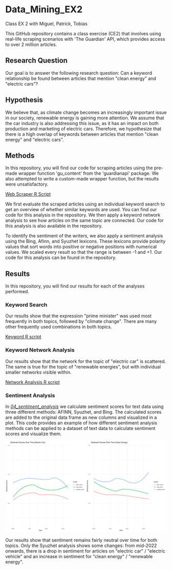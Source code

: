 # Data_Mining_EX2
Class EX 2 with Miguel, Patrick, Tobias

This GitHub repository contains a class exercise (CE2) that involves using real-life scraping scenarios with 'The Guardian' API, which provides access to over 2 million articles.

## Research Question

Our goal is to answer the following research question: Can a keyword relationship be found between articles that mention "clean energy" and "electric cars"?

## Hypothesis

We believe that, as climate change becomes an increasingly important issue in our society, renewable energy is gaining more attention. We assume that the car industry is also addressing this issue, as it has an impact on both production and marketing of electric cars. Therefore, we hypothesize that there is a high overlap of keywords between articles that mention "clean energy" and "electric cars".

## Methods

In this repository, you will find our code for scraping articles using the pre-made wrapper function 'gu_content' from the 'guardianapi' package. We also attempted to write a custom-made wrapper function, but the results were unsatisfactory.

[Web Scraper R Script](code\00_example_scrape_articles.R)

We first evaluate the scraped articles using an individual keyword search to get an overview of whether similar keywords are used. You can find our code for this analysis in the repository. We then apply a keyword network analysis to see how articles on the same topic are connected. Our code for this analysis is also available in the repository.

To identify the sentiment of the writers, we also apply a sentiment analysis using the Bing, Afinn, and Syuzhet lexicons. These lexicons provide polarity values that sort words into positive or negative positions with numerical values. We scaled every result so that the range is between -1 and +1. Our code for this analysis can be found in the repository.

## Results

In this repository, you will find our results for each of the analyses performed.

### Keyword Search

Our results show that the expression "prime minister" was used most frequently in both topics, followed by "climate change". There are many other frequently used combinations in both topics.


[Keyword R script](https://github.com/UniLuFS2020-ReplicationSeminar/Data_Mining_EX2/blob/b2707ca7f255085237b2f2fc1ba86c0643266398/code/01_data_evaluation.R)

### Keyword Network Analysis

Our results show that the network for the topic of "electric car" is scattered. The same is true for the topic of "renewable energies", but with individual smaller networks visible within.

[Network Analysis R script](https://github.com/UniLuFS2020-ReplicationSeminar/Data_Mining_EX2/blob/c3c9eaf139a1d315c81e526cc1c0b3b2d09bacc3/code/02_word_graph.R)


### Sentiment Analysis
In [*04_sentiment_analysis*](code/04_sentiment_analysis.R) we calculate sentiment scores for text data using three different methods: AFINN, Syuzhet, and Bing. The calculated scores are added to the original data frame as new columns and visualized in a plot. This code provides an example of how different sentiment analysis methods can be applied to a dataset of text data to calculate sentiment scores and visualize them.  

![Article Sentiment over Time based on Topic](output/plots/sentiment_over_time_combined.png)

Our results show that sentiment remains fairly neutral over time for both topics. Only the Syuzhet analysis shows some changes: from mid-2022 onwards, there is a drop in sentiment for articles on "electric car" / "electric vehicle" and an increase in sentiment for "clean energy" / "renewable energy".